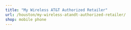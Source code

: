 ```yaml
---
title: "My Wireless AT&T Authorized Retailer"
url: /houston/my-wireless-atandt-authorized-retailer/
shop: mobile phone
---
```

